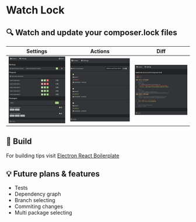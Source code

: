 # Watch Lock
## :mag: Watch and update your composer.lock files

Settings                                                                                                                                                                                                                                                              | Actions                                                                                                                                                                                                                                                              | Diff
:--------------------------------------------------------------------------------------------------------------------------------------------------------------------------------------------------------------------------------------------------------------------:|:--------------------------------------------------------------------------------------------------------------------------------------------------------------------------------------------------------------------------------------------------------------------:|:----------------------------------------------------------------------------------------------------------------------------------------------------------------------------------------------------------------------------------------------------------------:
[![Settings](https://github.com/piotrhrynkow/watch-lock/blob/524c05c90c6bb34a38fc47670faaef3176efad48/readme/screenshot001.png?raw=true)](https://github.com/piotrhrynkow/watch-lock/blob/524c05c90c6bb34a38fc47670faaef3176efad48/readme/screenshot001.png?raw=true) | [![Actions](https://github.com/piotrhrynkow/watch-lock/blob/524c05c90c6bb34a38fc47670faaef3176efad48/readme/screenshot002.png?raw=true)](https://github.com/piotrhrynkow/watch-lock/blob/524c05c90c6bb34a38fc47670faaef3176efad48/readme/screenshot002.png?raw=true) | [![Diff](https://github.com/piotrhrynkow/watch-lock/blob/524c05c90c6bb34a38fc47670faaef3176efad48/readme/screenshot003.png?raw=true)](https://github.com/piotrhrynkow/watch-lock/blob/524c05c90c6bb34a38fc47670faaef3176efad48/readme/screenshot003.png?raw=true)

## :hammer: Build
For building tips visit [Electron React Boilerplate](https://github.com/electron-react-boilerplate/electron-react-boilerplate)

## :bulb: Future plans & features
* Tests
* Dependency graph
* Branch selecting
* Commiting changes
* Multi package selecting
